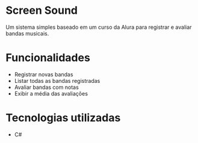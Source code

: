 # Screen Sound

Um sistema simples baseado em um curso da Alura para registrar e avaliar bandas musicais.

# Funcionalidades

- Registrar novas bandas  
- Listar todas as bandas registradas  
- Avaliar bandas com notas  
- Exibir a média das avaliações  

# Tecnologias utilizadas

- C#
